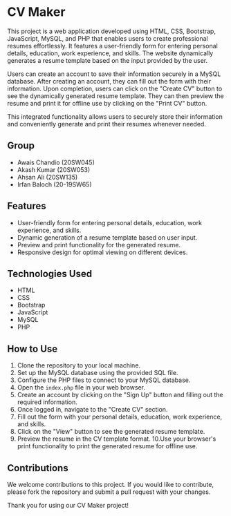 # CV Maker

This project is a web application developed using HTML, CSS, Bootstrap, JavaScript, MySQL, and PHP that enables users to create professional resumes effortlessly. It features a user-friendly form for entering personal details, education, work experience, and skills. The website dynamically generates a resume template based on the input provided by the user.

Users can create an account to save their information securely in a MySQL database. After creating an account, they can fill out the form with their information. Upon completion, users can click on the "Create CV" button to see the dynamically generated resume template. They can then preview the resume and print it for offline use by clicking on the "Print CV" button.

This integrated functionality allows users to securely store their information and conveniently generate and print their resumes whenever needed.

## Group
- Awais Chandio (20SW045)
- Akash Kumar (20SW053)
- Ahsan Ali (20SW135)
- Irfan Baloch (20-19SW65)

## Features
- User-friendly form for entering personal details, education, work experience, and skills.
- Dynamic generation of a resume template based on user input.
- Preview and print functionality for the generated resume.
- Responsive design for optimal viewing on different devices.

## Technologies Used
- HTML
- CSS
- Bootstrap
- JavaScript
- MySQL
- PHP

## How to Use
1. Clone the repository to your local machine.
2. Set up the MySQL database using the provided SQL file.
3. Configure the PHP files to connect to your MySQL database.
4. Open the `index.php` file in your web browser.
5. Create an account by clicking on the "Sign Up" button and filling out the required information.
6. Once logged in, navigate to the "Create CV" section.
7. Fill out the form with your personal details, education, work experience, and skills.
8. Click on the "View" button to see the generated resume template.
9. Preview the resume in the CV template format.
10.Use your browser's print functionality to print the generated resume for offline use.


## Contributions
We welcome contributions to this project. If you would like to contribute, please fork the repository and submit a pull request with your changes.

Thank you for using our CV Maker project!
